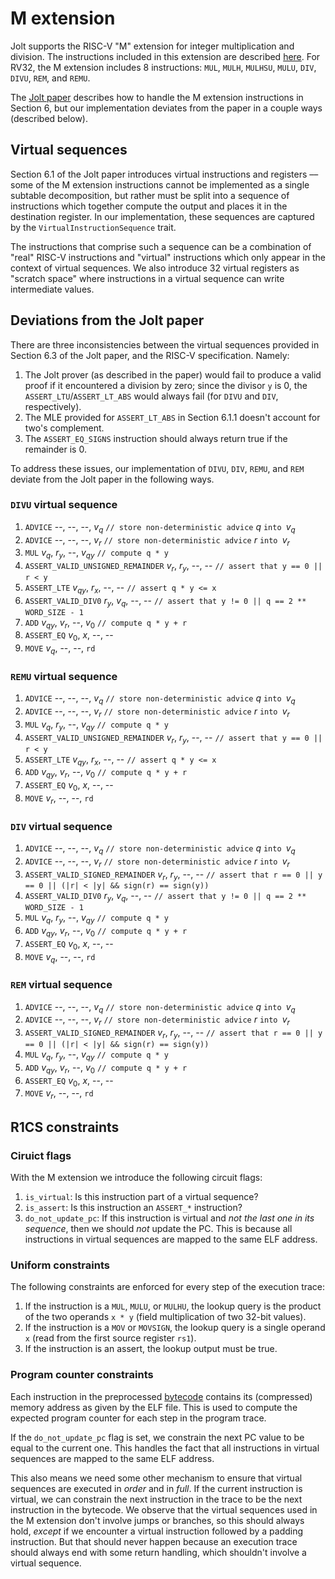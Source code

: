 # M extension

Jolt supports the RISC-V "M" extension for integer multiplication and division.
The instructions included in this extension are described [here](https://msyksphinz-self.github.io/riscv-isadoc/html/rvm.html).
For RV32, the M extension includes 8 instructions: `MUL`, `MULH`, `MULHSU`, `MULU`, `DIV`, `DIVU`, `REM`, and `REMU`.

The [Jolt paper](https://eprint.iacr.org/2023/1217.pdf) describes how to handle the M extension instructions in Section 6,
but our implementation deviates from the paper in a couple ways (described below).

## Virtual sequences

Section 6.1 of the Jolt paper introduces virtual instructions and registers –– some of the M extension
instructions cannot be implemented as a single subtable decomposition, but rather must be split into
a sequence of instructions which together compute the output and places it in the destination register.
In our implementation, these sequences are captured by the `VirtualInstructionSequence` trait.

The instructions that comprise such a sequence can be a combination of "real" RISC-V instructions and "virtual"
instructions which only appear in the context of virtual sequences.
We also introduce 32 virtual registers as "scratch space" where instructions in a virtual sequence
can write intermediate values.

## Deviations from the Jolt paper

There are three inconsistencies between the virtual sequences provided in Section 6.3
of the Jolt paper, and the RISC-V specification. Namely:

1. The Jolt prover (as described in the paper) would fail to produce a valid proof
if it encountered a division by zero; since the divisor `y` is 0, the `ASSERT_LTU`/`ASSERT_LT_ABS` would
always fail (for `DIVU` and `DIV`, respectively).
1. The MLE provided for `ASSERT_LT_ABS` in Section 6.1.1 doesn't account for two's complement.
1. The `ASSERT_EQ_SIGNS` instruction should always return true if the remainder is 0.

To address these issues, our implementation of `DIVU`, `DIV`, `REMU`, and `REM` deviate from the
Jolt paper in the following ways.

### `DIVU` virtual sequence

1. `ADVICE` --, --, --, $v_q$   `// store non-deterministic advice` $q$ `into `$v_q$
1. `ADVICE` --, --, --, $v_r$   `// store non-deterministic advice` $r$ `into `$v_r$
1. `MUL` $v_q$, $r_y$, --, $v_{qy}$   `// compute q * y`
1. `ASSERT_VALID_UNSIGNED_REMAINDER` $v_r$, $r_y$, --, --   `// assert that y == 0 || r < y`
1. `ASSERT_LTE` $v_{qy}$, $r_x$, --, --   `// assert q * y <= x`
1. `ASSERT_VALID_DIV0` $r_y$, $v_q$, --, --   `// assert that y != 0 || q == 2 ** WORD_SIZE - 1`
1. `ADD` $v_{qy}$, $v_r$, --, $v_0$   `// compute q * y + r`
1. `ASSERT_EQ` $v_0$, $x$, --, --
1. `MOVE` $v_q$, --, --, `rd`

### `REMU` virtual sequence

1. `ADVICE` --, --, --, $v_q$   `// store non-deterministic advice` $q$ `into `$v_q$
1. `ADVICE` --, --, --, $v_r$   `// store non-deterministic advice` $r$ `into `$v_r$
1. `MUL` $v_q$, $r_y$, --, $v_{qy}$   `// compute q * y`
1. `ASSERT_VALID_UNSIGNED_REMAINDER` $v_r$, $r_y$, --, --   `// assert that y == 0 || r < y`
1. `ASSERT_LTE` $v_{qy}$, $r_x$, --, --   `// assert q * y <= x`
1. `ADD` $v_{qy}$, $v_r$, --, $v_0$   `// compute q * y + r`
1. `ASSERT_EQ` $v_0$, $x$, --, --
1. `MOVE` $v_r$, --, --, `rd`

### `DIV` virtual sequence

1. `ADVICE` --, --, --, $v_q$   `// store non-deterministic advice` $q$ `into `$v_q$
1. `ADVICE` --, --, --, $v_r$   `// store non-deterministic advice` $r$ `into `$v_r$
1. `ASSERT_VALID_SIGNED_REMAINDER` $v_r$, $r_y$, --, --   `// assert that r == 0 || y == 0 || (|r| < |y| && sign(r) == sign(y))`
1. `ASSERT_VALID_DIV0` $r_y$, $v_q$, --, --   `// assert that y != 0 || q == 2 ** WORD_SIZE - 1`
1. `MUL` $v_q$, $r_y$, --, $v_{qy}$   `// compute q * y`
1. `ADD` $v_{qy}$, $v_r$, --, $v_0$   `// compute q * y + r`
1. `ASSERT_EQ` $v_0$, $x$, --, --
1. `MOVE` $v_q$, --, --, `rd`

### `REM` virtual sequence

1. `ADVICE` --, --, --, $v_q$   `// store non-deterministic advice` $q$ `into `$v_q$
1. `ADVICE` --, --, --, $v_r$   `// store non-deterministic advice` $r$ `into `$v_r$
1. `ASSERT_VALID_SIGNED_REMAINDER` $v_r$, $r_y$, --, --   `// assert that r == 0 || y == 0 || (|r| < |y| && sign(r) == sign(y))`
1. `MUL` $v_q$, $r_y$, --, $v_{qy}$   `// compute q * y`
1. `ADD` $v_{qy}$, $v_r$, --, $v_0$   `// compute q * y + r`
1. `ASSERT_EQ` $v_0$, $x$, --, --
1. `MOVE` $v_r$, --, --, `rd`

## R1CS constraints

### Ciruict flags

With the M extension we introduce the following circuit flags:

1. `is_virtual`: Is this instruction part of a virtual sequence?
1. `is_assert`: Is this instruction an `ASSERT_*` instruction?
1. `do_not_update_pc`: If this instruction is virtual and *not the last one in its sequence*,
then we should *not* update the PC.
This is because all instructions in virtual sequences are mapped to the same ELF address.

### Uniform constraints

The following constraints are enforced for every step of the execution trace:

1. If the instruction is a `MUL`, `MULU`, or `MULHU`, the lookup query is the product
of the two operands `x * y` (field multiplication of two 32-bit values).
1. If the instruction is a `MOV` or `MOVSIGN`, the lookup query is a single operand `x`
(read from the first source register `rs1`).
1. If the instruction is an assert, the lookup output must be true.

### Program counter constraints

Each instruction in the preprocessed [bytecode](./bytecode.md) contains its (compressed)
memory address as given by the ELF file.
This is used to compute the expected program counter for each step in the program trace.

If the `do_not_update_pc` flag is set, we constrain the next PC value to be equal to the current one.
This handles the fact that all instructions in virtual sequences are mapped to the same ELF address.

This also means we need some other mechanism to ensure that virtual sequences are executed in *order* and in *full*.
If the current instruction is virtual, we can constrain the next instruction in the trace to be the
next instruction in the bytecode.
We observe that the virtual sequences used in the M extension don't involve jumps or branches,
so this should always hold, *except* if we encounter a virtual instruction followed by a padding instruction.
But that should never happen because an execution trace should always end with some return handling,
which shouldn't involve a virtual sequence.

